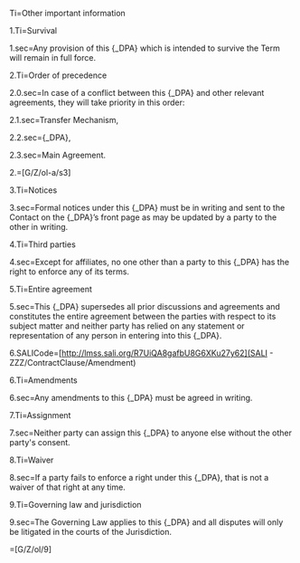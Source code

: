 

Ti=Other important information

1.Ti=Survival

1.sec=Any provision of this {_DPA} which is intended to survive the Term will remain in full force.

2.Ti=Order of precedence

2.0.sec=In case of a conflict between this {_DPA} and other relevant agreements, they will take priority in this order: 

2.1.sec=Transfer Mechanism,

2.2.sec={_DPA},

2.3.sec=Main Agreement.

2.=[G/Z/ol-a/s3]

3.Ti=Notices

3.sec=Formal notices under this {_DPA} must be in writing and sent to the Contact on the {_DPA}’s front page as may be updated by a party to the other in writing.

4.Ti=Third parties

4.sec=Except for affiliates, no one other than a party to this {_DPA} has the right to enforce any of its terms.

5.Ti=Entire agreement

5.sec=This {_DPA} supersedes all prior discussions and agreements and constitutes the entire agreement between the parties with respect to its subject matter and neither party has relied on any statement or representation of any person in entering into this {_DPA}.

6.SALICode=[http://lmss.sali.org/R7UiQA8gafbU8G6XKu27y62](SALI - ZZZ/ContractClause/Amendment)

6.Ti=Amendments

6.sec=Any amendments to this {_DPA} must be agreed in writing.

7.Ti=Assignment

7.sec=Neither party can assign this {_DPA} to anyone else without the other party's consent. 

8.Ti=Waiver

8.sec=If a party fails to enforce a right under this {_DPA}, that is not a waiver of that right at any time.

9.Ti=Governing law and jurisdiction

9.sec=The Governing Law applies to this {_DPA} and all disputes will only be litigated in the courts of the Jurisdiction.

=[G/Z/ol/9]
